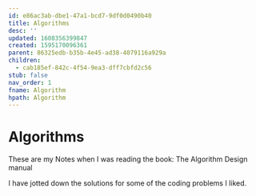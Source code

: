 ```yaml
---
id: e86ac3ab-dbe1-47a1-bcd7-9df0d0490b40
title: Algorithms
desc: ''
updated: 1608356399847
created: 1595170096361
parent: 86325edb-b35b-4e45-ad38-4079116a929a
children:
  - cab185ef-842c-4f54-9ea3-dff7cbfd2c56
stub: false
nav_order: 1
fname: Algorithm
hpath: Algorithm
---
```

# Algorithms

These are my Notes when I was reading the book: The Algorithm Design manual

I have jotted down the solutions for some of the coding problems I liked.

